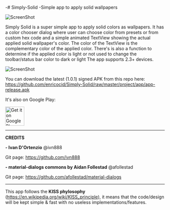 -# Simply-Solid
 -Simple app to apply solid wallpapers


![ScreenShot](https://raw.githubusercontent.com/enricocid/Simply-Solid/master/art/solid.png)

Simply Solid is a super simple app to apply solid colors as wallpapers.
It has a color chooser dialog where user can choose color from presets or from custom hex code and a simple animated TextView showing the actual applied solid wallpaper's color. The color of the TextView is the complementary color of the applied color.
There's is also a function to determine if the applied color is light or not used to change the toolbar/status bar color to dark or light
The app supports 2.3+ devices.

![ScreenShot](https://raw.githubusercontent.com/enricocid/Simply-Solid/master/art/screens.png)


You can download the latest (1.0.1) signed APK from this repo here: https://github.com/enricocid/Simply-Solid/raw/master/project/app/app-release.apk


It's also on Google Play:

<a href="https://play.google.com/store/apps/details?id=com.enrico.earthquake" target="_blank">
  <img alt="Get it on Google Play"
       src="https://play.google.com/intl/en_us/badges/images/generic/en-play-badge.png" height="60"/>
</a>



-------------
**CREDITS**

**- Ivan D'Ortenzio**
@ivn888

Git page:
https://github.com/ivn888


**- material-dialogs commons by Aidan Follestad**
@afollestad

Git page:
https://github.com/afollestad/material-dialogs



-------------------
This app follows the **KISS phylosophy** (https://en.wikipedia.org/wiki/KISS_principle), it means that the code/design will be kept simple & fast with no useless implementations/features.

